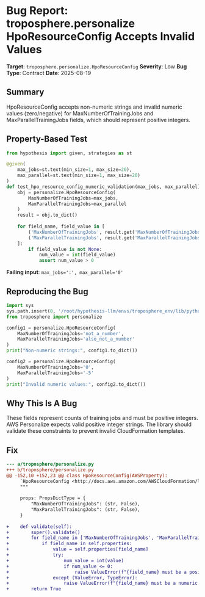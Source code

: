 # Bug Report: troposphere.personalize HpoResourceConfig Accepts Invalid Values

**Target**: `troposphere.personalize.HpoResourceConfig`
**Severity**: Low
**Bug Type**: Contract
**Date**: 2025-08-19

## Summary

HpoResourceConfig accepts non-numeric strings and invalid numeric values (zero/negative) for MaxNumberOfTrainingJobs and MaxParallelTrainingJobs fields, which should represent positive integers.

## Property-Based Test

```python
from hypothesis import given, strategies as st

@given(
    max_jobs=st.text(min_size=1, max_size=20),
    max_parallel=st.text(min_size=1, max_size=20)
)
def test_hpo_resource_config_numeric_validation(max_jobs, max_parallel):
    obj = personalize.HpoResourceConfig(
        MaxNumberOfTrainingJobs=max_jobs,
        MaxParallelTrainingJobs=max_parallel
    )
    result = obj.to_dict()
    
    for field_name, field_value in [
        ('MaxNumberOfTrainingJobs', result.get('MaxNumberOfTrainingJobs')),
        ('MaxParallelTrainingJobs', result.get('MaxParallelTrainingJobs'))
    ]:
        if field_value is not None:
            num_value = int(field_value)
            assert num_value > 0
```

**Failing input**: `max_jobs=':', max_parallel='0'`

## Reproducing the Bug

```python
import sys
sys.path.insert(0, '/root/hypothesis-llm/envs/troposphere_env/lib/python3.13/site-packages')
from troposphere import personalize

config1 = personalize.HpoResourceConfig(
    MaxNumberOfTrainingJobs='not_a_number',
    MaxParallelTrainingJobs='also_not_a_number'
)
print("Non-numeric strings:", config1.to_dict())

config2 = personalize.HpoResourceConfig(
    MaxNumberOfTrainingJobs='0',
    MaxParallelTrainingJobs='-5'
)
print("Invalid numeric values:", config2.to_dict())
```

## Why This Is A Bug

These fields represent counts of training jobs and must be positive integers. AWS Personalize expects valid positive integer strings. The library should validate these constraints to prevent invalid CloudFormation templates.

## Fix

```diff
--- a/troposphere/personalize.py
+++ b/troposphere/personalize.py
@@ -152,10 +152,23 @@ class HpoResourceConfig(AWSProperty):
     `HpoResourceConfig <http://docs.aws.amazon.com/AWSCloudFormation/latest/UserGuide/aws-properties-personalize-solution-hporesourceconfig.html>`__
     """
 
     props: PropsDictType = {
         "MaxNumberOfTrainingJobs": (str, False),
         "MaxParallelTrainingJobs": (str, False),
     }
 
+    def validate(self):
+        super().validate()
+        for field_name in ['MaxNumberOfTrainingJobs', 'MaxParallelTrainingJobs']:
+            if field_name in self.properties:
+                value = self.properties[field_name]
+                try:
+                    num_value = int(value)
+                    if num_value <= 0:
+                        raise ValueError(f"{field_name} must be a positive integer, got {num_value}")
+                except (ValueError, TypeError):
+                    raise ValueError(f"{field_name} must be a numeric string, got '{value}'")
+        return True
```